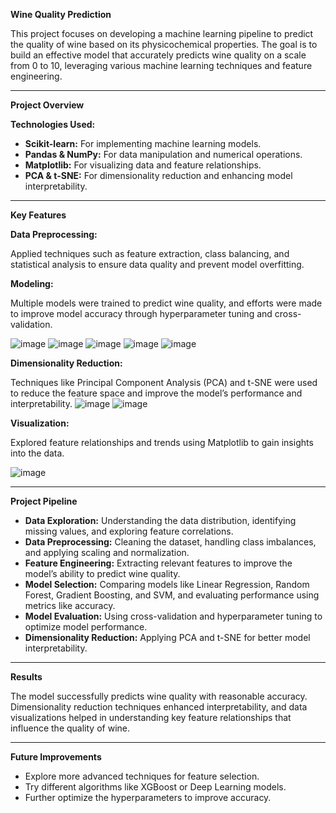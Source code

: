 
**Wine Quality Prediction**

This project focuses on developing a machine learning pipeline to predict the quality of wine based on its physicochemical properties. The goal is to build an effective model that accurately predicts wine quality on a scale from 0 to 10, leveraging various machine learning techniques and feature engineering.

---

**Project Overview**

**Technologies Used:**

- **Scikit-learn:** For implementing machine learning models.
- **Pandas & NumPy:** For data manipulation and numerical operations.
- **Matplotlib:** For visualizing data and feature relationships.
- **PCA & t-SNE:** For dimensionality reduction and enhancing model interpretability.

---

**Key Features**

**Data Preprocessing:**

Applied techniques such as feature extraction, class balancing, and statistical analysis to ensure data quality and prevent model overfitting.

**Modeling:**

Multiple models were trained to predict wine quality, and efforts were made to improve model accuracy through hyperparameter tuning and cross-validation.

![image](https://github.com/user-attachments/assets/f716e5c4-1335-4c9d-bc12-5bb6f9e770b5)
![image](https://github.com/user-attachments/assets/0a56bc0f-347c-45bc-bd00-6fcf254fb5f0)
![image](https://github.com/user-attachments/assets/ba727673-82a4-4836-b8b5-50daee4ea781)
![image](https://github.com/user-attachments/assets/1b70416a-0206-4f25-8f81-6855eb65bd25)
![image](https://github.com/user-attachments/assets/966a52af-9501-4ab5-8b60-743c8baeeac8)


**Dimensionality Reduction:**

Techniques like Principal Component Analysis (PCA) and t-SNE were used to reduce the feature space and improve the model’s performance and interpretability.
![image](https://github.com/user-attachments/assets/9e99c59c-ea1b-41cb-bb7b-1cc40e6ad7e0)
![image](https://github.com/user-attachments/assets/4b310321-969e-492e-bd88-addd0e7ae863)


**Visualization:**

Explored feature relationships and trends using Matplotlib to gain insights into the data.

![image](https://github.com/user-attachments/assets/49f48c44-290e-4b4e-8f95-c64e9a52c0da)


---

**Project Pipeline**

- **Data Exploration:** Understanding the data distribution, identifying missing values, and exploring feature correlations.
- **Data Preprocessing:** Cleaning the dataset, handling class imbalances, and applying scaling and normalization.
- **Feature Engineering:** Extracting relevant features to improve the model’s ability to predict wine quality.
- **Model Selection:** Comparing models like Linear Regression, Random Forest, Gradient Boosting, and SVM, and evaluating performance using metrics like accuracy.
- **Model Evaluation:** Using cross-validation and hyperparameter tuning to optimize model performance.
- **Dimensionality Reduction:** Applying PCA and t-SNE for better model interpretability.

---

**Results**

The model successfully predicts wine quality with reasonable accuracy. Dimensionality reduction techniques enhanced interpretability, and data visualizations helped in understanding key feature relationships that influence the quality of wine.

---

**Future Improvements**

- Explore more advanced techniques for feature selection.
- Try different algorithms like XGBoost or Deep Learning models.
- Further optimize the hyperparameters to improve accuracy.
